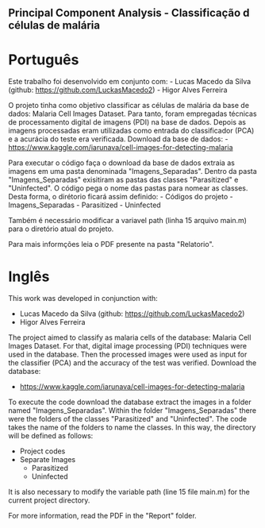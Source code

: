 ## Principal Component Analysis - Classificação d células de malária

# Português
Este trabalho foi desenvolvido em conjunto com:
	- Lucas Macedo da Silva (github: https://github.com/LuckasMacedo2)
	- Higor Alves Ferreira
	
O projeto tinha como objetivo classificar as células de malária da base de dados: Malaria Cell Images Dataset.
Para tanto, foram empregadas técnicas de processamento digital de imagens (PDI) na base de dados. Depois as imagens processadas eram utilizadas como entrada do classificador (PCA) e a acurácia do teste era verificada.
Download da base de dados:
	- https://www.kaggle.com/iarunava/cell-images-for-detecting-malaria

Para executar o código faça o download da base de dados extraia as imagens em uma pasta denominada "Imagens_Separadas". 
Dentro da pasta "Imagens_Separadas" exisitiram as pastas das classes "Parasitized" e "Uninfected". O código pega o nome das pastas para nomear as classes.
Desta forma, o dirétorio ficará assim definido:
	- Códigos do projeto
	- Imagens_Separadas
		- Parasitized
		- Uninfected
		
Também é necessário modificar a variavel path (linha 15 arquivo main.m) para o diretório atual do projeto.

Para mais informções leia o PDF presente na pasta "Relatorio".



# Inglês
This work was developed in conjunction with:
- Lucas Macedo da Silva (github: https://github.com/LuckasMacedo2)
- Higor Alves Ferreira

The project aimed to classify as malaria cells of the database: Malaria Cell Images Dataset.
For that, digital image processing (PDI) techniques were used in the database. Then the processed images were used as input for the classifier (PCA) and the accuracy of the test was verified.
Download the database:
- https://www.kaggle.com/iarunava/cell-images-for-detecting-malaria

To execute the code download the database extract the images in a folder named "Imagens_Separadas".
Within the folder "Imagens_Separadas" there were the folders of the classes "Parasitized" and "Uninfected". The code takes the name of the folders to name the classes.
In this way, the directory will be defined as follows:
- Project codes
- Separate Images
	- Parasitized
	- Uninfected

It is also necessary to modify the variable path (line 15 file main.m) for the current project directory.

For more information, read the PDF in the "Report" folder.
